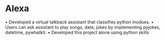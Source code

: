 # Alexa
• Developed a virtual talkback assistant that classifies python modues. • Users can ask assistant to play songs, date, jokes by implementing pyjokes, datetime, pywhatkit. • Developed this project alone using python skills
